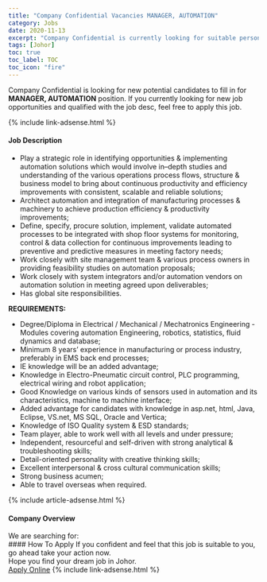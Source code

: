 ```yaml
---
title: "Company Confidential Vacancies MANAGER, AUTOMATION" 
category: Jobs 
date: 2020-11-13 
excerpt: "Company Confidential is currently looking for suitable person to fill in the MANAGER, AUTOMATION which positioned at Johor" 
tags: [Johor] 
toc: true 
toc_label: TOC 
toc_icon: "fire" 
--- 
```


<p>Company Confidential is looking for new potential candidates to fill in for <b>MANAGER, AUTOMATION</b> position. If you currently looking for new job opportunities and qualified with the job desc, feel free to apply this job.
</p>{% include link-adsense.html %} 
<div><div><div><h4>Job Description</h4></div></div><div><div><span><div><ul><li>Play a strategic role in identifying opportunities &amp; implementing automation solutions which would involve in&#8211;depth studies and understanding of the various operations process flows, structure &amp; business model to bring about continuous productivity and efficiency improvements with consistent, scalable and reliable solutions;</li><li>Architect automation and integration of manufacturing processes &amp; machinery to achieve production efficiency &amp; productivity improvements;</li><li>Define, specify, procure solution, implement, validate automated processes to be integrated with shop floor systems for monitoring, control &amp; data collection for continuous improvements leading to preventive and predictive measures in meeting factory needs;</li><li>Work closely with site management team &amp; various process owners in providing feasibility studies on automation proposals;</li><li>Work closely with system integrators and/or automation vendors on automation solution in meeting agreed upon deliverables;</li><li>Has global site responsibilities.</li></ul><div><strong>REQUIREMENTS:</strong></div><ul><li>Degree/Diploma in Electrical / Mechanical / Mechatronics Engineering - Modules covering automation Engineering, robotics, statistics, fluid dynamics and database;</li><li>Minimum 8 years&#8217; experience in manufacturing or process industry, preferably in EMS back end processes;</li><li>IE knowledge will be an added advantage;</li><li>Knowledge in Electro-Pneumatic circuit control, PLC programming, electrical wiring and robot application;</li><li>Good Knowledge on various kinds of sensors used in automation and its characteristics, machine to machine interface;</li><li>Added advantage for candidates with knowledge in asp.net, html, Java, Eclipse, VS.net, MS SQL, Oracle and Vertica;</li><li>Knowledge of ISO Quality system &amp; ESD standards;</li><li>Team player, able to work well with all levels and under pressure;</li><li>Independent, resourceful and self-driven with strong analytical &amp; troubleshooting skills;</li><li>Detail-oriented personality with creative thinking skills;</li><li>Excellent interpersonal &amp; cross cultural communication skills;</li><li>Strong business acumen;</li><li>Able to travel overseas when required.</li></ul></div></span></div></div></div> 
{% include article-adsense.html %} 
<div><div><div><h4>Company Overview</h4></div></div><div><div><span><div><div>We are searching for:</div></div></span></div></div></div> 
#### How To Apply 
If you confident and feel that this job is suitable to you, go ahead take your action now. <br/> 
Hope you find your dream job in Johor. <br/> 
<a href="https://www.jobstreet.com.my/en/job/manager-automation-4422978?jobId=jobstreet-my-job-4422978&sectionRank=25&token=0~d1272e37-e24b-419d-beea-5321564183f7&fr=SRP%20View%20In%20New%20Ta" class="btn btn--info" target="_blank" rel="nofollow noopenner">Apply Online</a> 
{% include link-adsense.html %} 
